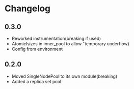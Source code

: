 # Changelog

## 0.3.0

* Reworked instrumentation(breaking if used)
* AtomicIsizes in inner_pool to allow "temporary underflow)
* Config from environment

## 0.2.0

* Moved SingleNodePool to its own module(breaking)
* Added a replica set pool
